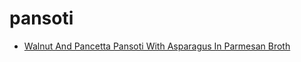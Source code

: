 # pansoti

 * [Walnut And Pancetta Pansoti With Asparagus In Parmesan Broth](../../index/w/walnut-and-pancetta-pansoti-with-asparagus-in-parmesan-broth-106254.json)
